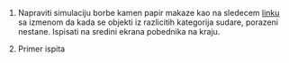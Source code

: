 1. Napraviti simulaciju borbe kamen papir makaze kao na sledecem [linku](https://www.google.com/search?sca_esv=b1bdec1098d0cba3&sxsrf=ADLYWIJ0-nSXqcnacLsoJG2hWQTuLV4cog:1716801686532&q=rock+paper+scissors+battle+royale+simulator&tbm=vid&source=lnms&prmd=svinbmtz&sa=X&ved=2ahUKEwj1t7PVwK2GAxV6cvEDHTDJDaQQ0pQJegQIERAB&biw=1366&bih=603&dpr=1#fpstate=ive&vld=cid:e00a756f,vid:2VBUBeRj-uM,st:0) sa izmenom da kada se objekti iz razlicitih kategorija sudare, porazeni nestane.
Ispisati na sredini ekrana pobednika na kraju.

2. Primer ispita

